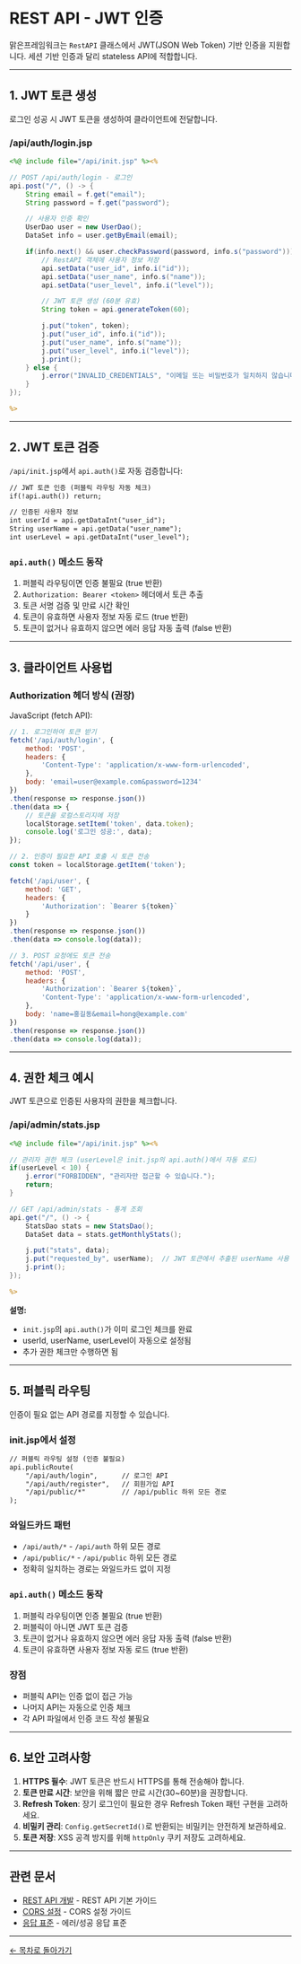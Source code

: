 # REST API - JWT 인증

맑은프레임워크는 `RestAPI` 클래스에서 JWT(JSON Web Token) 기반 인증을 지원합니다. 세션 기반 인증과 달리 stateless API에 적합합니다.

---

## 1. JWT 토큰 생성

로그인 성공 시 JWT 토큰을 생성하여 클라이언트에 전달합니다.

### /api/auth/login.jsp

```jsp
<%@ include file="/api/init.jsp" %><%

// POST /api/auth/login - 로그인
api.post("/", () -> {
    String email = f.get("email");
    String password = f.get("password");

    // 사용자 인증 확인
    UserDao user = new UserDao();
    DataSet info = user.getByEmail(email);

    if(info.next() && user.checkPassword(password, info.s("password"))) {
        // RestAPI 객체에 사용자 정보 저장
        api.setData("user_id", info.i("id"));
        api.setData("user_name", info.s("name"));
        api.setData("user_level", info.i("level"));

        // JWT 토큰 생성 (60분 유효)
        String token = api.generateToken(60);

        j.put("token", token);
        j.put("user_id", info.i("id"));
        j.put("user_name", info.s("name"));
        j.put("user_level", info.i("level"));
        j.print();
    } else {
        j.error("INVALID_CREDENTIALS", "이메일 또는 비밀번호가 일치하지 않습니다.");
    }
});

%>
```

---

## 2. JWT 토큰 검증

`/api/init.jsp`에서 `api.auth()`로 자동 검증합니다:

```jsp
// JWT 토큰 인증 (퍼블릭 라우팅 자동 체크)
if(!api.auth()) return;

// 인증된 사용자 정보
int userId = api.getDataInt("user_id");
String userName = api.getData("user_name");
int userLevel = api.getDataInt("user_level");
```

### `api.auth()` 메소드 동작

1. 퍼블릭 라우팅이면 인증 불필요 (true 반환)
2. `Authorization: Bearer <token>` 헤더에서 토큰 추출
3. 토큰 서명 검증 및 만료 시간 확인
4. 토큰이 유효하면 사용자 정보 자동 로드 (true 반환)
5. 토큰이 없거나 유효하지 않으면 에러 응답 자동 출력 (false 반환)

---

## 3. 클라이언트 사용법

### Authorization 헤더 방식 (권장)

JavaScript (fetch API):

```javascript
// 1. 로그인하여 토큰 받기
fetch('/api/auth/login', {
    method: 'POST',
    headers: {
        'Content-Type': 'application/x-www-form-urlencoded',
    },
    body: 'email=user@example.com&password=1234'
})
.then(response => response.json())
.then(data => {
    // 토큰을 로컬스토리지에 저장
    localStorage.setItem('token', data.token);
    console.log('로그인 성공:', data);
});

// 2. 인증이 필요한 API 호출 시 토큰 전송
const token = localStorage.getItem('token');

fetch('/api/user', {
    method: 'GET',
    headers: {
        'Authorization': `Bearer ${token}`
    }
})
.then(response => response.json())
.then(data => console.log(data));

// 3. POST 요청에도 토큰 전송
fetch('/api/user', {
    method: 'POST',
    headers: {
        'Authorization': `Bearer ${token}`,
        'Content-Type': 'application/x-www-form-urlencoded',
    },
    body: 'name=홍길동&email=hong@example.com'
})
.then(response => response.json())
.then(data => console.log(data));
```

---

## 4. 권한 체크 예시

JWT 토큰으로 인증된 사용자의 권한을 체크합니다.

### /api/admin/stats.jsp

```jsp
<%@ include file="/api/init.jsp" %><%

// 관리자 권한 체크 (userLevel은 init.jsp의 api.auth()에서 자동 로드)
if(userLevel < 10) {
    j.error("FORBIDDEN", "관리자만 접근할 수 있습니다.");
    return;
}

// GET /api/admin/stats - 통계 조회
api.get("/", () -> {
    StatsDao stats = new StatsDao();
    DataSet data = stats.getMonthlyStats();

    j.put("stats", data);
    j.put("requested_by", userName);  // JWT 토큰에서 추출된 userName 사용
    j.print();
});

%>
```

**설명:**
- `init.jsp`의 `api.auth()`가 이미 로그인 체크를 완료
- userId, userName, userLevel이 자동으로 설정됨
- 추가 권한 체크만 수행하면 됨

---

## 5. 퍼블릭 라우팅

인증이 필요 없는 API 경로를 지정할 수 있습니다.

### init.jsp에서 설정

```jsp
// 퍼블릭 라우팅 설정 (인증 불필요)
api.publicRoute(
    "/api/auth/login",      // 로그인 API
    "/api/auth/register",   // 회원가입 API
    "/api/public/*"         // /api/public 하위 모든 경로
);
```

### 와일드카드 패턴

- `/api/auth/*` - `/api/auth` 하위 모든 경로
- `/api/public/*` - `/api/public` 하위 모든 경로
- 정확히 일치하는 경로는 와일드카드 없이 지정

### `api.auth()` 메소드 동작

1. 퍼블릭 라우팅이면 인증 불필요 (true 반환)
2. 퍼블릭이 아니면 JWT 토큰 검증
3. 토큰이 없거나 유효하지 않으면 에러 응답 자동 출력 (false 반환)
4. 토큰이 유효하면 사용자 정보 자동 로드 (true 반환)

### 장점

- 퍼블릭 API는 인증 없이 접근 가능
- 나머지 API는 자동으로 인증 체크
- 각 API 파일에서 인증 코드 작성 불필요

---

## 6. 보안 고려사항

1. **HTTPS 필수**: JWT 토큰은 반드시 HTTPS를 통해 전송해야 합니다.
2. **토큰 만료 시간**: 보안을 위해 짧은 만료 시간(30~60분)을 권장합니다.
3. **Refresh Token**: 장기 로그인이 필요한 경우 Refresh Token 패턴 구현을 고려하세요.
4. **비밀키 관리**: `Config.getSecretId()`로 반환되는 비밀키는 안전하게 보관하세요.
5. **토큰 저장**: XSS 공격 방지를 위해 `httpOnly` 쿠키 저장도 고려하세요.

---

## 관련 문서

- [REST API 개발](restapi.md) - REST API 기본 가이드
- [CORS 설정](restapi-cors.md) - CORS 설정 가이드
- [응답 표준](restapi-response.md) - 에러/성공 응답 표준

---

[← 목차로 돌아가기](README.md)
